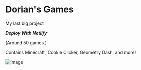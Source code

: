 # Dorian's Games

My last big project

***Deploy With Netlify***

(Around 50 games.)

Contains Minecraft, Cookie Clicker, Geometry Dash, and more!

![image](https://github.com/Tacogamerman/Dorians-Games/assets/119009502/3080601d-9987-4cdb-be69-8de03036a257)


